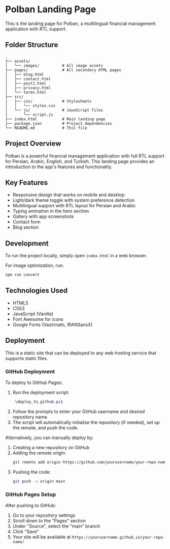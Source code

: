 # Polban Landing Page

This is the landing page for Polban, a multilingual financial management application with RTL support.

## Folder Structure

```
.
├── assets/
│   └── images/          # All image assets
├── pages/               # All secondary HTML pages
│   ├── blog.html
│   ├── contact.html
│   ├── post1.html
│   ├── privacy.html
│   └── terms.html
├── src/
│   ├── css/             # Stylesheets
│   │   └── styles.css
│   └── js/              # JavaScript files
│       └── script.js
├── index.html           # Main landing page
├── package.json         # Project dependencies
└── README.md            # This file
```

## Project Overview

Polban is a powerful financial management application with full RTL support for Persian, Arabic, English, and Turkish. This landing page provides an introduction to the app's features and functionality.

## Key Features

- Responsive design that works on mobile and desktop
- Light/dark theme toggle with system preference detection
- Multilingual support with RTL layout for Persian and Arabic
- Typing animation in the hero section
- Gallery with app screenshots
- Contact form
- Blog section

## Development

To run the project locally, simply open `index.html` in a web browser.

For image optimization, run:
```bash
npm run convert
```

## Technologies Used

- HTML5
- CSS3
- JavaScript (Vanilla)
- Font Awesome for icons
- Google Fonts (Vazirmatn, IRANSansX)

## Deployment

This is a static site that can be deployed to any web hosting service that supports static files.

### GitHub Deployment

To deploy to GitHub Pages:

1. Run the deployment script:
   ```powershell
   .\deploy_to_github.ps1
   ```
2. Follow the prompts to enter your GitHub username and desired repository name.
3. The script will automatically initialize the repository (if needed), set up the remote, and push the code.

Alternatively, you can manually deploy by:

1. Creating a new repository on GitHub
2. Adding the remote origin:
   ```bash
   git remote add origin https://github.com/yourusername/your-repo-name.git
   ```
3. Pushing the code:
   ```bash
   git push -u origin main
   ```

### GitHub Pages Setup

After pushing to GitHub:

1. Go to your repository settings
2. Scroll down to the "Pages" section
3. Under "Source", select the "main" branch
4. Click "Save"
5. Your site will be available at `https://yourusername.github.io/your-repo-name/`